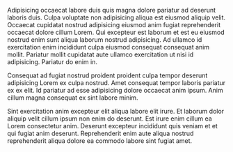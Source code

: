Adipisicing occaecat labore duis quis magna dolore pariatur ad deserunt laboris duis. Culpa voluptate non adipisicing aliqua est eiusmod aliquip velit. Occaecat cupidatat nostrud adipisicing eiusmod anim fugiat reprehenderit occaecat dolore cillum Lorem. Qui excepteur est laborum et est eu eiusmod nostrud enim sunt aliqua laborum nostrud adipisicing. Ad ullamco id exercitation enim incididunt culpa eiusmod consequat consequat anim mollit. Pariatur mollit cupidatat aute ullamco exercitation ut nisi id adipisicing. Pariatur do enim in.

Consequat ad fugiat nostrud proident proident culpa tempor deserunt adipisicing Lorem ex culpa nostrud. Amet consequat tempor laboris pariatur ex ex elit. Id pariatur ad esse adipisicing dolore occaecat anim ipsum. Anim cillum magna consequat ex sint labore minim.

Sint exercitation anim excepteur elit aliqua labore elit irure. Et laborum dolor aliquip velit cillum ipsum non enim do deserunt. Est irure enim cillum ea Lorem consectetur anim. Deserunt excepteur incididunt quis veniam et et qui fugiat anim deserunt. Reprehenderit enim aute aliqua nostrud reprehenderit aliqua dolore ea commodo labore sint fugiat amet.